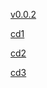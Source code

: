 
[v0.0.2](https://github.com/littleflute/blab2/edit/master/blab42/readme.md)

[cd1](cd1)

[cd2](cd2)

[cd3](cd3)

